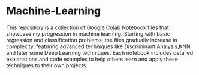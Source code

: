 # Machine-Learning

This repository is a collection of Google Colab Notebook files that showcase my progression in machine learning. Starting with basic regression and classification problems, the files gradually increase in complexity, featuring advanced techniques like Discriminant Analysis,KNN and later some Deep Learning techniques. Each notebook includes detailed explanations and code examples to help others learn and apply these techniques to their own projects.

